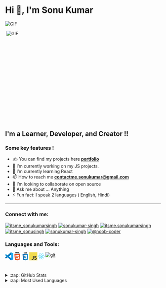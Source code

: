 <h1 align="left">Hi 👋, I'm Sonu Kumar</h1> 

<img alt="GIF" src="https://user-images.githubusercontent.com/84267922/213926374-5d4a8d80-36df-4be4-b03a-fbd7c0e5ec35.png" />


<img align="right" alt="GIF" src="https://miro.medium.com/max/1360/1*IRGHmiGsa16stedQvIaZfw.gif" width="500"
    height="320" />


## I'm a Learner, Developer, and Creator !!
### Some key features !
- ✍ You can find my projects here **[portfolio]**
- 🔭 I’m currently working on my JS projects.
- 🌱 I’m currently learning React
- 📫 How to reach me **contactme.sonukumar@gmail.com**
- 👯 I’m looking to collaborate on open source
- 💬 Ask me about ... Anything
- ⚡ Fun fact: I speak 2 languages ( English, Hindi)


<hr>

<h3 align="left">Connect with me:</h3>
<p align="left">
        <a href="https://instagram.com/itsme_sonukumarsingh" target="blank"><img align="center"
                src="https://raw.githubusercontent.com/rahuldkjain/github-profile-readme-generator/master/src/images/icons/Social/instagram.svg"
                alt="itsme_sonukumarsingh" height="22" width="33" /></a>
         <a href="https://linkedin.com/in/sonukumar-singh" target="blank"><img align="center"
                src="https://raw.githubusercontent.com/rahuldkjain/github-profile-readme-generator/master/src/images/icons/Social/linked-in-alt.svg"
                alt="sonukumar-singh" height="22" width="33" /></a>
         <a href="https://fb.com/itsme.sonukumarsingh" target="blank"><img align="center"
                src="https://raw.githubusercontent.com/rahuldkjain/github-profile-readme-generator/master/src/images/icons/Social/facebook.svg"
                alt="itsme.sonukumarsingh" height="22" width="33" /></a>
         <a href="https://twitter.com/itsme_sonusingh" target="blank"><img align="center"
                src="https://raw.githubusercontent.com/rahuldkjain/github-profile-readme-generator/master/src/images/icons/Social/twitter.svg"
                alt="itsme_sonusingh" height="22" width="33" /></a>
        <a href="https://codepen.io/sonukumar-singh" target="blank"><img align="center"
                src="https://raw.githubusercontent.com/rahuldkjain/github-profile-readme-generator/master/src/images/icons/Social/codepen.svg"
                alt="sonukumar-singh" height="22" width="33" /></a>                
        <a href="https://www.youtube.com/c/@noob-coder" target="blank"><img align="center"
                src="https://raw.githubusercontent.com/rahuldkjain/github-profile-readme-generator/master/src/images/icons/Social/youtube.svg"
                alt="@noob-coder" height="30" width="33" /></a>
    </p>

### Languages and Tools:
[<img align="left" alt="Visual Studio Code" width="26px"
    src="https://raw.githubusercontent.com/github/explore/80688e429a7d4ef2fca1e82350fe8e3517d3494d/topics/visual-studio-code/visual-studio-code.png" />][youtube]
[<img align="left" alt="HTML5" width="26px"
    src="https://raw.githubusercontent.com/github/explore/80688e429a7d4ef2fca1e82350fe8e3517d3494d/topics/html/html.png" />][youtube]
[<img align="left" alt="CSS3" width="26px"
    src="https://raw.githubusercontent.com/github/explore/80688e429a7d4ef2fca1e82350fe8e3517d3494d/topics/css/css.png" />][youtube]
[<img align="left" alt="JavaScript" width="26px"
    src="https://raw.githubusercontent.com/github/explore/80688e429a7d4ef2fca1e82350fe8e3517d3494d/topics/javascript/javascript.png" />][youtube]
[<img align="left" alt="React" width="26px"
    src="https://raw.githubusercontent.com/github/explore/80688e429a7d4ef2fca1e82350fe8e3517d3494d/topics/react/react.png" />][youtube]
<p align="left"> <a href="https://git-scm.com/" target="_blank" rel="noreferrer"> <img
                src="https://www.vectorlogo.zone/logos/git-scm/git-scm-icon.svg" alt="git" width="33" height="25" />
        </a>
    </p>
<br />
<br />



<details>
    <summary>:zap: GitHub Stats</summary><br>
    <p>
    <img align="center" src="https://github-readme-stats.vercel.app/api?username=sonukumar-singh&show_icons=true&hide_border=true" alt="sonukumar-singh" />
    </p>
</details>

<details>
  <summary>:zap: Most Used Languages</summary><br>
    <p>
    <img align="left" alt="sonu GitHub Top Languages" src="https://github-readme-stats.vercel.app/api/top-langs/?username=sonukumar-singh" />
    </p>
</details>

[youtube]: https://www.youtube.com/@noob-coder
[instagram]: https://www.instagram.com/itsme_noobcoder/
[linkedin]: https://www.linkedin.com/in/sonukumar-singh/
[portfolio]: https://www.thecoding.co.in/
[GitHub]: https://github.com/Sonukumar-singh
[image]: https://user-images.githubusercontent.com/84267922/213877203-c0ad0de0-ad39-4484-9ad7-14b176704930.png
[banner-image]: https://user-images.githubusercontent.com/84267922/213926374-5d4a8d80-36df-4be4-b03a-fbd7c0e5ec35.png
